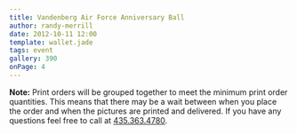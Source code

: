 ```yaml
---
title: Vandenberg Air Force Anniversary Ball
author: randy-merrill
date: 2012-10-11 12:00
template: wallet.jade
tags: event
gallery: 390
onPage: 4
---
```


**Note:** Print orders will be grouped together to meet the minimum print order quantities. This means that there may be a wait between when you place the order and when the pictures are printed and delivered. If you have any questions feel free to call at [435.363.4780][tel].

[tel]: tel:+14353634780
